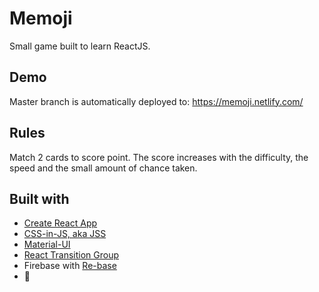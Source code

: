 # Memoji

Small game built to learn ReactJS.

## Demo

Master branch is automatically deployed to: https://memoji.netlify.com/

## Rules

Match 2 cards to score point. The score increases with the difficulty, the speed and the small amount of chance taken.

## Built with

- [Create React App](https://github.com/facebook/create-react-app)
- [CSS-in-JS, aka JSS](https://github.com/cssinjs/jss)
- [Material-UI](https://github.com/mui-org/material-ui)
- [React Transition Group](https://github.com/reactjs/react-transition-group)
- Firebase with [Re-base](https://github.com/tylermcginnis/re-base)
- 💜

